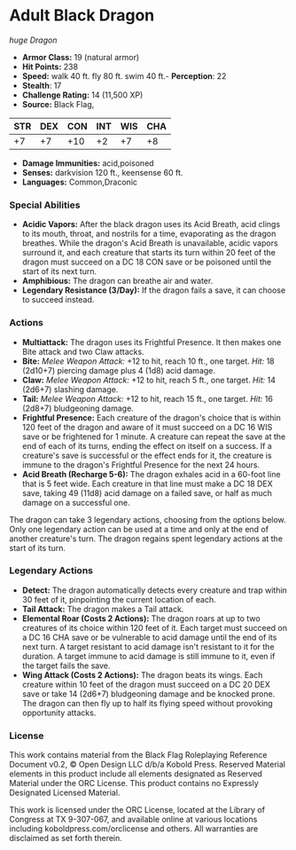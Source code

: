 # Adult Black Dragon

*huge* *Dragon*

- **Armor Class:** 19 (natural armor)
- **Hit Points:** 238 
- **Speed:** walk 40 ft. fly 80 ft. swim 40 ft.- **Perception**: 22
- **Stealth**: 17
- **Challenge Rating:** 14 (11,500 XP)
- **Source:** Black Flag,

| STR | DEX | CON | INT | WIS | CHA |
| --- | --- | --- | --- | --- | --- |
| +7 | +7 | +10 | +2 | +7 | +8 |

- **Damage Immunities:** acid,poisoned
- **Senses:** darkvision 120 ft., keensense 60 ft.
- **Languages:** Common,Draconic

### Special Abilities

- **Acidic Vapors:** After the black dragon uses its Acid Breath, acid clings to its mouth, throat, and nostrils for a time, evaporating as the dragon breathes. While the dragon's Acid Breath is unavailable, acidic vapors surround it, and each creature that starts its turn within 20 feet of the dragon must succeed on a DC 18 CON save or be poisoned until the start of its next turn.
- **Amphibious:** The dragon can breathe air and water.
- **Legendary Resistance (3/Day):** If the dragon fails a save, it can choose to succeed instead.

### Actions

- **Multiattack:** The dragon uses its Frightful Presence. It then makes one Bite attack and two Claw attacks.
- **Bite:** _Melee Weapon Attack:_ +12 to hit, reach 10 ft., one target. _Hit:_ 18 (2d10+7) piercing damage plus 4 (1d8) acid damage.
- **Claw:** _Melee Weapon Attack:_ +12 to hit, reach 5 ft., one target. _Hit:_ 14 (2d6+7) slashing damage.
- **Tail:** _Melee Weapon Attack:_ +12 to hit, reach 15 ft., one target. _Hit:_ 16 (2d8+7) bludgeoning damage.
- **Frightful Presence:** Each creature of the dragon's choice that is within 120 feet of the dragon and aware of it must succeed on a DC 16 WIS save or be frightened for 1 minute. A creature can repeat the save at the end of each of its turns, ending the effect on itself on a success. If a creature's save is successful or the effect ends for it, the creature is immune to the dragon's Frightful Presence for the next 24 hours.
- **Acid Breath (Recharge 5-6):** The dragon exhales acid in a 60-foot line that is 5 feet wide. Each creature in that line must make a DC 18 DEX save, taking 49 (11d8) acid damage on a failed save, or half as much damage on a successful one.

The dragon can take 3 legendary actions, choosing from the options below. Only one legendary action can be used at a time and only at the end of another creature's turn. The dragon regains spent legendary actions at the start of its turn.

### Legendary Actions

- **Detect:** The dragon automatically detects every creature and trap within 30 feet of it, pinpointing the current location of each.
- **Tail Attack:** The dragon makes a Tail attack.
- **Elemental Roar (Costs 2 Actions):** The dragon roars at up to two creatures of its choice within 120 feet of it. Each target must succeed on a DC 16 CHA save or be vulnerable to acid damage until the end of its next turn. A target resistant to acid damage isn't resistant to it for the duration. A target immune to acid damage is still immune to it, even if the target fails the save.
- **Wing Attack (Costs 2 Actions):** The dragon beats its wings. Each creature within 10 feet of the dragon must succeed on a DC 20 DEX save or take 14 (2d6+7) bludgeoning damage and be knocked prone. The dragon can then fly up to half its flying speed without provoking opportunity attacks.


### License

This work contains material from the Black Flag Roleplaying Reference Document v0.2, © Open Design LLC d/b/a Kobold Press. Reserved Material elements in this product include all elements designated as Reserved Material under the ORC License. This product contains no Expressly Designated Licensed Material.

This work is licensed under the ORC License, located at the Library of Congress at TX 9-307-067, and available online at various locations including koboldpress.com/orclicense and others. All warranties are disclaimed as set forth therein.
